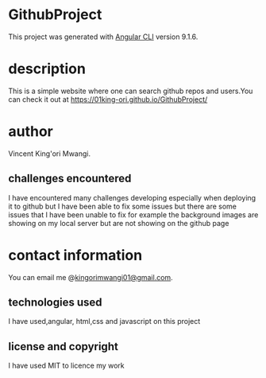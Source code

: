 # GithubProject

This project was generated with [Angular CLI](https://github.com/angular/angular-cli) version 9.1.6.


# description
This is a simple website where one can search github repos and users.You can check it out at https://01king-ori.github.io/GithubProject/
# author
Vincent King'ori Mwangi.

## challenges encountered
I have encountered many challenges developing especially when deploying it to github but I have been able to fix some issues but there are some issues that I have been unable to fix for example the background images are showing on my local server but are not showing on the github page
# contact information
You can email me @kingorimwangi01@gmail.com.
## technologies used
  I have used,angular, html,css and javascript on this project

## license and copyright
I have used MIT to licence my work
